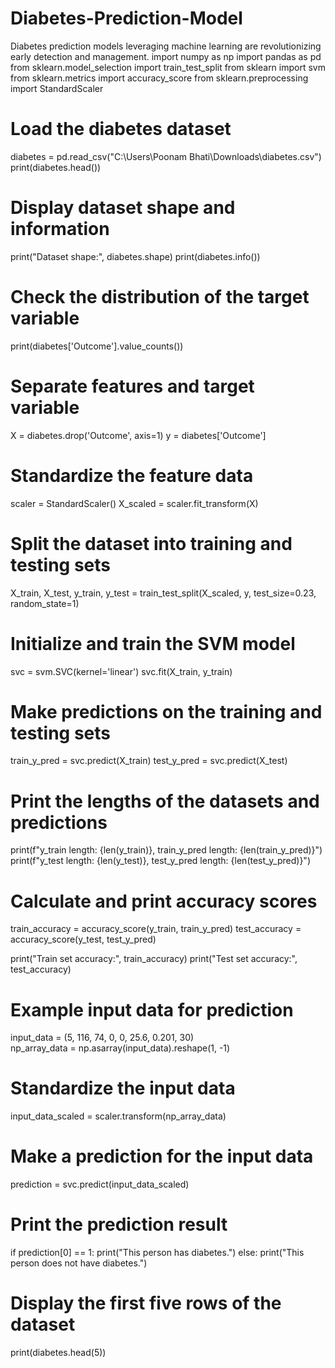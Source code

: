 # Diabetes-Prediction-Model
Diabetes prediction models leveraging machine learning are revolutionizing early detection and management.
import numpy as np
import pandas as pd
from sklearn.model_selection import train_test_split
from sklearn import svm
from sklearn.metrics import accuracy_score 
from sklearn.preprocessing import StandardScaler

# Load the diabetes dataset
diabetes = pd.read_csv("C:\\Users\\Poonam Bhati\\Downloads\\diabetes.csv")
print(diabetes.head())

# Display dataset shape and information
print("Dataset shape:", diabetes.shape)
print(diabetes.info())

# Check the distribution of the target variable
print(diabetes['Outcome'].value_counts())

# Separate features and target variable
X = diabetes.drop('Outcome', axis=1)
y = diabetes['Outcome']

# Standardize the feature data
scaler = StandardScaler()
X_scaled = scaler.fit_transform(X)

# Split the dataset into training and testing sets
X_train, X_test, y_train, y_test = train_test_split(X_scaled, y, test_size=0.23, random_state=1)

# Initialize and train the SVM model
svc = svm.SVC(kernel='linear')
svc.fit(X_train, y_train)

# Make predictions on the training and testing sets
train_y_pred = svc.predict(X_train) 
test_y_pred = svc.predict(X_test)

# Print the lengths of the datasets and predictions
print(f"y_train length: {len(y_train)}, train_y_pred length: {len(train_y_pred)}")
print(f"y_test length: {len(y_test)}, test_y_pred length: {len(test_y_pred)}")

# Calculate and print accuracy scores
train_accuracy = accuracy_score(y_train, train_y_pred)
test_accuracy = accuracy_score(y_test, test_y_pred)

print("Train set accuracy:", train_accuracy)
print("Test set accuracy:", test_accuracy)

# Example input data for prediction
input_data = (5, 116, 74, 0, 0, 25.6, 0.201, 30)  
np_array_data = np.asarray(input_data).reshape(1, -1)

# Standardize the input data
input_data_scaled = scaler.transform(np_array_data)

# Make a prediction for the input data
prediction = svc.predict(input_data_scaled)

# Print the prediction result
if prediction[0] == 1:
    print("This person has diabetes.")
else:
    print("This person does not have diabetes.")

# Display the first five rows of the dataset
print(diabetes.head(5))
